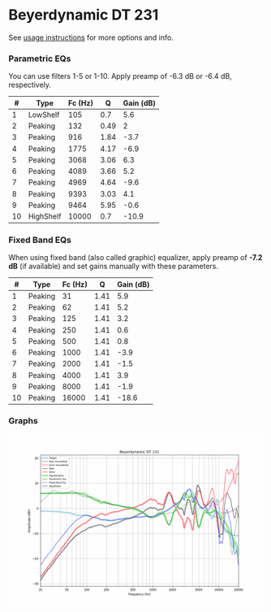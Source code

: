 # Beyerdynamic DT 231
See [usage instructions](https://github.com/jaakkopasanen/AutoEq#usage) for more options and info.

### Parametric EQs
You can use filters 1-5 or 1-10. Apply preamp of -6.3 dB or -6.4 dB, respectively.

|   # | Type      |   Fc (Hz) |    Q |   Gain (dB) |
|-----|-----------|-----------|------|-------------|
|   1 | LowShelf  |       105 | 0.7  |         5.6 |
|   2 | Peaking   |       132 | 0.49 |         2   |
|   3 | Peaking   |       916 | 1.84 |        -3.7 |
|   4 | Peaking   |      1775 | 4.17 |        -6.9 |
|   5 | Peaking   |      3068 | 3.06 |         6.3 |
|   6 | Peaking   |      4089 | 3.66 |         5.2 |
|   7 | Peaking   |      4969 | 4.64 |        -9.6 |
|   8 | Peaking   |      9393 | 3.03 |         4.1 |
|   9 | Peaking   |      9464 | 5.95 |        -0.6 |
|  10 | HighShelf |     10000 | 0.7  |       -10.9 |

### Fixed Band EQs
When using fixed band (also called graphic) equalizer, apply preamp of **-7.2 dB** (if available) and set gains manually with these parameters.

|   # | Type    |   Fc (Hz) |    Q |   Gain (dB) |
|-----|---------|-----------|------|-------------|
|   1 | Peaking |        31 | 1.41 |         5.9 |
|   2 | Peaking |        62 | 1.41 |         5.2 |
|   3 | Peaking |       125 | 1.41 |         3.2 |
|   4 | Peaking |       250 | 1.41 |         0.6 |
|   5 | Peaking |       500 | 1.41 |         0.8 |
|   6 | Peaking |      1000 | 1.41 |        -3.9 |
|   7 | Peaking |      2000 | 1.41 |        -1.5 |
|   8 | Peaking |      4000 | 1.41 |         3.9 |
|   9 | Peaking |      8000 | 1.41 |        -1.9 |
|  10 | Peaking |     16000 | 1.41 |       -18.6 |

### Graphs
![](./Beyerdynamic%20DT%20231.png)
